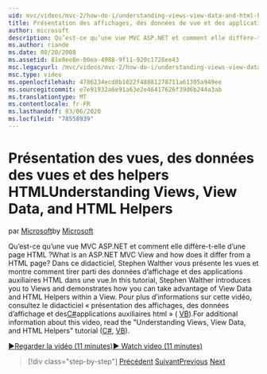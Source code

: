 ```yaml
---
uid: mvc/videos/mvc-2/how-do-i/understanding-views-view-data-and-html-helpers
title: Présentation des affichages, des données de vue et des applications auxiliaires HTML | Microsoft Docs
author: microsoft
description: Qu’est-ce qu’une vue MVC ASP.NET et comment elle diffère-t-elle d’une page HTML ? Dans ce didacticiel, Stephen Walther vous présente les vues et montre comment vous pouvez...
ms.author: riande
ms.date: 08/20/2008
ms.assetid: 81e8ee8e-00ea-4988-9f11-920c1728ee43
msc.legacyurl: /mvc/videos/mvc-2/how-do-i/understanding-views-view-data-and-html-helpers
msc.type: video
ms.openlocfilehash: 4786234ecd8b1022f48081278711a61305a949ee
ms.sourcegitcommit: e7e91932a6e91a63e2e46417626f39d6b244a3ab
ms.translationtype: MT
ms.contentlocale: fr-FR
ms.lasthandoff: 03/06/2020
ms.locfileid: "78558939"
---
```

# <a name="understanding-views-view-data-and-html-helpers"></a><span data-ttu-id="0e1fe-104">Présentation des vues, des données des vues et des helpers HTML</span><span class="sxs-lookup"><span data-stu-id="0e1fe-104">Understanding Views, View Data, and HTML Helpers</span></span>

<span data-ttu-id="0e1fe-105">par [Microsoft](https://github.com/microsoft)</span><span class="sxs-lookup"><span data-stu-id="0e1fe-105">by [Microsoft](https://github.com/microsoft)</span></span>

<span data-ttu-id="0e1fe-106">Qu’est-ce qu’une vue MVC ASP.NET et comment elle diffère-t-elle d’une page HTML ?</span><span class="sxs-lookup"><span data-stu-id="0e1fe-106">What is an ASP.NET MVC View and how does it differ from a HTML page?</span></span> <span data-ttu-id="0e1fe-107">Dans ce didacticiel, Stephen Walther vous présente les vues et montre comment tirer parti des données d’affichage et des applications auxiliaires HTML dans une vue.</span><span class="sxs-lookup"><span data-stu-id="0e1fe-107">In this tutorial, Stephen Walther introduces you to Views and demonstrates how you can take advantage of View Data and HTML Helpers within a View.</span></span> <span data-ttu-id="0e1fe-108">Pour plus d’informations sur cette vidéo, consultez le didacticiel « présentation des affichages, des données d’affichage et des[C#](../../../overview/older-versions-1/views/asp-net-mvc-views-overview-cs.md)applications auxiliaires html » ( [VB](../../../overview/older-versions-1/views/asp-net-mvc-views-overview-vb.md)).</span><span class="sxs-lookup"><span data-stu-id="0e1fe-108">For additional information about this video, read the "Understanding Views, View Data, and HTML Helpers" tutorial ([C#](../../../overview/older-versions-1/views/asp-net-mvc-views-overview-cs.md), [VB](../../../overview/older-versions-1/views/asp-net-mvc-views-overview-vb.md)).</span></span>

[<span data-ttu-id="0e1fe-109">&#9654;Regarder la vidéo (11 minutes)</span><span class="sxs-lookup"><span data-stu-id="0e1fe-109">&#9654; Watch video (11 minutes)</span></span>](https://channel9.msdn.com/Blogs/ASP-NET-Site-Videos/understanding-views-view-data-and-html-helpers)

> [!div class="step-by-step"]
> <span data-ttu-id="0e1fe-110">[Précédent](understanding-controllers-controller-actions-and-action-results.md)
> [Suivant](an-introduction-to-url-routing.md)</span><span class="sxs-lookup"><span data-stu-id="0e1fe-110">[Previous](understanding-controllers-controller-actions-and-action-results.md)
[Next](an-introduction-to-url-routing.md)</span></span>
